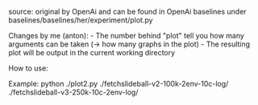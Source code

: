 source: original by OpenAi and can be found in OpenAi baselines under baselines/baselines/her/experiment/plot.py

Changes by me (anton): - The number behind "plot" tell you how many arguments can be taken (-> how many graphs in the plot) 
                       - The resulting plot will be output in the current working directory

                   

How to use:

Example: python ./plot2.py ./fetchslideball-v2-100k-2env-10c-log/ ./fetchslideball-v3-250k-10c-2env-log/



